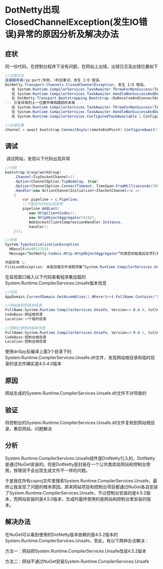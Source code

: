 # DotNetty出现ClosedChannelException(发生IO错误)异常的原因分析及解决办法

## 症状

​		同一份代码，在控制台程序下没有问题，在网站上出错，出错日志及出错位置如下

```c#
//出错日志
连接服务端(ip:port)失败，3秒后重试，发生 I/O 错误。
DotNetty.Transport.Channels.ClosedChannelException: 发生 I/O 错误。
   在 System.Runtime.CompilerServices.TaskAwaiter.ThrowForNonSuccess(Task task)
   在 System.Runtime.CompilerServices.TaskAwaiter.HandleNonSuccessAndDebuggerNotification(Task task)
   在 DotNetty.Transport.Bootstrapping.Bootstrap.<DoResolveAndConnectAsync>d__15.MoveNext()
--- 引发异常的上一位置中堆栈跟踪的末尾 ---
   在 System.Runtime.CompilerServices.TaskAwaiter.ThrowForNonSuccess(Task task)
   在 System.Runtime.CompilerServices.TaskAwaiter.HandleNonSuccessAndDebuggerNotification(Task task)
   在 System.Runtime.CompilerServices.ConfiguredTaskAwaitable`1.ConfiguredTaskAwaiter.GetResult()

//出错位置
channel = await bootstrap.ConnectAsync(remoteEndPoint).ConfigureAwait(false);
```



## 调试

​		调试网站，发现以下代码出现异常

```c#
//代码
bootstrap.Group(workGroup)
    .Channel<TcpSocketChannel>()
    .Option(ChannelOption.TcpNodelay, true)
    .Option(ChannelOption.ConnectTimeout, TimeSpan.FromMilliseconds(5000))
    .Handler(new ActionChannelInitializer<ISocketChannel>(c =>
    {
        var pipeline = c.Pipeline;
        //下面这句代码出现异常
        pipeline.AddLast(
           new HttpClientCodec(),
           new HttpObjectAggregator(8192),
           WebSocketClientCompressionHandler.Instance,
           handler);
    }));

//异常
System.TypeInitializationException
  HResult=0x80131534
  Message=“DotNetty.Codecs.Http.HttpObjectAggregator”的类型初始值设定项引发异常。

内部异常 1:
FileLoadException: 未能加载文件或程序集“System.Runtime.CompilerServices.Unsafe, Version=4.0.4.1, Culture=neutral, PublicKeyToken=b03f5f7f11d50a3a”或它的某一个依赖项。找到的程序集清单定义与程序集引用不匹配。 (异常来自 HRESULT:0x80131040)
```

​		在监视窗口输入以下代码查看程序集加载的System.Runtime.CompilerServices.Unsafe版本信息

```c#
//代码
AppDomain.CurrentDomain.GetAssemblies().Where(t=>t.FullName.Contains("System.Runtime.CompilerServices.Unsafe")).ToList()

//网站查到的版本信息
FullName:System.Runtime.CompilerServices.Unsafe, Version=4.0.4.0, Culture=neutral, PublicKeyToken=b03f5f7f11d50a3a
CodeBase:网站根目录
Location:一个临时目录
    
//控制台查到的版本信息
FullName:System.Runtime.CompilerServices.Unsafe, Version=4.0.4.1, Culture=neutral, PublicKeyToken=b03f5f7f11d50a3a
CodeBase:控制台根目录
Location:控制台根目录
```

​		使用dnSpy反编译上面3个目录下的System.Runtime.CompilerServices.Unsafe.dll文件，发现网站根目录和临时目录的该文件确实是4.0.4.0版本



## 原因

​		网站生成的System.Runtime.CompilerServices.Unsafe.dll文件不对导致的



## 验证

​		将控制台的System.Runtime.CompilerServices.Unsafe.dll文件复制到网站根目录，重启网站，问题解决



## 分析

​		System.Runtime.CompilerServices.Unsafe组件是DotNetty引入的，DotNetty是通过NuGet安装的。但是DotNetty是封装在一个公共类库给网站和控制台使用，按理说不会出现生成文件不一样的问题。

​		于是我在所有csproj文件里搜索System.Runtime.CompilerServices.Unsafe，最终让我发现了问题的根本原因。原来网站项目和控制台项目都通过NuGet各自安装了System.Runtime.CompilerServices.Unsafe，不过控制台安装的是4.5.2版本，而网站安装的是4.5.0版本，生成时最终使用的是网站和控制台里安装的版本。



## 解决办法

​		在NuGet可以看到使用的DotNetty版本依赖的是4.5.2版本的System.Runtime.CompilerServices.Unsafe，至此，有以下两种办法解决：

​		方法一：网站把System.Runtime.CompilerServices.Unsafe改成4.5.2版本

​		方法二：网站不通过NuGet安装System.Runtime.CompilerServices.Unsafe

